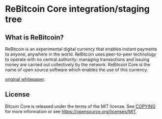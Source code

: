 ReBitcoin Core integration/staging tree
=====================================


What is ReBitcoin?
----------------

ReBitcoin is an experimental digital currency that enables instant payments to
anyone, anywhere in the world. ReBitcoin uses peer-to-peer technology to operate
with no central authority: managing transactions and issuing money are carried
out collectively by the network. ReBitcoin Core is the name of open source
software which enables the use of this currency.

[original whitepaper](https://bitcoincore.org/bitcoin.pdf).

License
-------

Bitcoin Core is released under the terms of the MIT license. See [COPYING](COPYING) for more
information or see https://opensource.org/licenses/MIT.
